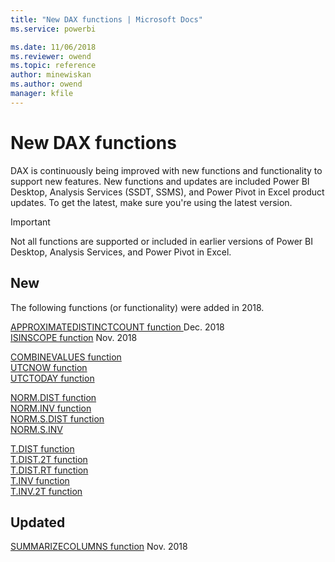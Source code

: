 ```yaml
---
title: "New DAX functions | Microsoft Docs"
ms.service: powerbi 

ms.date: 11/06/2018
ms.reviewer: owend
ms.topic: reference
author: minewiskan
ms.author: owend
manager: kfile
---
```

# New DAX functions

DAX is continuously being improved with new functions and functionality to support new features. New functions and updates are included Power BI Desktop, Analysis Services (SSDT, SSMS), and Power Pivot in Excel product updates. To get the latest, make sure you're using the latest version.  

> [!IMPORTANT]
> Not all functions are supported or included in earlier versions of Power BI Desktop, Analysis Services, and Power Pivot in Excel.  

  
 ## New 

 The following functions (or functionality) were added in 2018. 

[APPROXIMATEDISTINCTCOUNT function ](approximate-distinctcount-function-dax.md)  Dec. 2018   
[ISINSCOPE function](isinscope-function-dax.md)  Nov. 2018

[COMBINEVALUES function](combinevalues-function-dax.md)   
[UTCNOW function](utcnow-function-dax.md)   
[UTCTODAY function](utctoday-function-dax.md)

[NORM.DIST function](norm-dist-dax.md)   
[NORM.INV function](norm-inv-dax.md)     
[NORM.S.DIST function](norm-s-dist-dax.md)   
[NORM.S.INV](norm-s-inv-dax.md)   

[T.DIST function](t-dist-dax.md)   
[T.DIST.2T function](t-dist-2t-dax.md)   
[T.DIST.RT function](t-dist-rt-dax.md)   
[T.INV function](t-inv-dax.md)   
[T.INV.2T function](t-inv-2t-dax.md)   

 ## Updated

[SUMMARIZECOLUMNS function](summarizecolumns-function-dax.md) Nov. 2018
 

  
  
  
  
